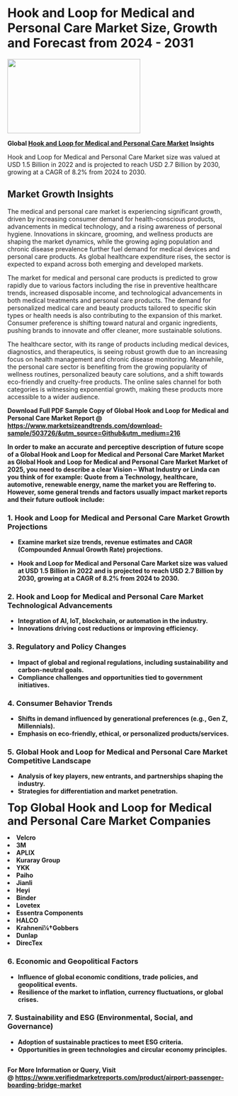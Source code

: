 <H1>Hook and Loop for Medical and Personal Care Market Size, Growth and Forecast from 2024 - 2031</H1><img class="aligncenter size-medium wp-image-584254" src="https://thirdeyenews.in/wp-content/uploads/2024/09/Global-Market-Research-300x168.jpeg" alt="" width="300" height="168" /><p><strong>Global&nbsp;<a href="https://www.marketsizeandtrends.com/download-sample/503726/&amp;utm_source=Github&utm_medium=216">Hook and Loop for Medical and Personal Care Market</a> Insights</strong></p><p>Hook and Loop for Medical and Personal Care Market size was valued at USD 1.5 Billion in 2022 and is projected to reach USD 2.7 Billion by 2030, growing at a CAGR of 8.2% from 2024 to 2030.</p><p><!DOCTYPE html> <html lang="en"> <head> <meta charset="UTF-8"> <meta name="viewport" content="width=device-width, initial-scale=1.0"> <title>Market Growth Insights for Medical and Personal Care Market</title> </head> <body> <h2>Market Growth Insights</h2> <p>The medical and personal care market is experiencing significant growth, driven by increasing consumer demand for health-conscious products, advancements in medical technology, and a rising awareness of personal hygiene. Innovations in skincare, grooming, and wellness products are shaping the market dynamics, while the growing aging population and chronic disease prevalence further fuel demand for medical devices and personal care products. As global healthcare expenditure rises, the sector is expected to expand across both emerging and developed markets.</p> <p><strong></strong></p> <p>The market for medical and personal care products is predicted to grow rapidly due to various factors including the rise in preventive healthcare trends, increased disposable income, and technological advancements in both medical treatments and personal care products. The demand for personalized medical care and beauty products tailored to specific skin types or health needs is also contributing to the expansion of this market. Consumer preference is shifting toward natural and organic ingredients, pushing brands to innovate and offer cleaner, more sustainable solutions.</p> <p>The healthcare sector, with its range of products including medical devices, diagnostics, and therapeutics, is seeing robust growth due to an increasing focus on health management and chronic disease monitoring. Meanwhile, the personal care sector is benefiting from the growing popularity of wellness routines, personalized beauty care solutions, and a shift towards eco-friendly and cruelty-free products. The online sales channel for both categories is witnessing exponential growth, making these products more accessible to a wider audience.</p> <p><strong></p><p><span class=""><strong>Download Full PDF Sample Copy of Global Hook and Loop for Medical and Personal Care Market Report</strong> @ <a href="https://www.marketsizeandtrends.com/download-sample/503726/&amp;utm_source=Github&utm_medium=216" target="_blank">https://www.marketsizeandtrends.com/download-sample/503726/&amp;utm_source=Github&utm_medium=216</a></span></p><p>In order to make an accurate and perceptive description of future scope of a Global&nbsp;Hook and Loop for Medical and Personal Care Market Market as Global&nbsp;Hook and Loop for Medical and Personal Care Market Market of 2025, you need to describe a clear Vision &ndash; What Industry or Linda can you think of for example: Quote from a Technology, healthcare, automotive, renewable energy, name the market you are Reffering to. However, some general trends and factors usually impact market reports and their future outlook include:</p><h3>1.&nbsp;<strong>Hook and Loop for Medical and Personal Care Market Growth Projections</strong></h3><ul><li>Examine market size trends, revenue estimates and CAGR (Compounded Annual Growth Rate) projections.</li><li><p>Hook and Loop for Medical and Personal Care Market size was valued at USD 1.5 Billion in 2022 and is projected to reach USD 2.7 Billion by 2030, growing at a CAGR of 8.2% from 2024 to 2030.</p></li></ul><h3>2.&nbsp;<strong>Hook and Loop for Medical and Personal Care Market Technological Advancements</strong></h3><ul><li>Integration of AI, IoT, blockchain, or automation in the industry.</li><li>Innovations driving cost reductions or improving efficiency.</li></ul><h3>3.&nbsp;<strong>Regulatory and Policy Changes</strong></h3><ul><li>Impact of global and regional regulations, including sustainability and carbon-neutral goals.</li><li>Compliance challenges and opportunities tied to government initiatives.</li></ul><h3>4.&nbsp;<strong>Consumer Behavior Trends</strong></h3><ul><li>Shifts in demand influenced by generational preferences (e.g., Gen Z, Millennials).</li><li>Emphasis on eco-friendly, ethical, or personalized products/services.</li></ul><h3>5.&nbsp;<strong>Global Hook and Loop for Medical and Personal Care Market Competitive Landscape</strong></h3><ul><li>Analysis of key players, new entrants, and partnerships shaping the industry.</li><li>Strategies for differentiation and market penetration.</li></ul><p data-pm-slice="1 1 []"><span style="color: inherit; font-family: inherit; font-size: 25px;">Top Global Hook and Loop for Medical and Personal Care Market Companies</span></p><div class="" data-test-id=""><p><li>Velcro</li><li> 3M</li><li> APLIX</li><li> Kuraray Group</li><li> YKK</li><li> Paiho</li><li> Jianli</li><li> Heyi</li><li> Binder</li><li> Lovetex</li><li> Essentra Components</li><li> HALCO</li><li> Krahnenï¼†Gobbers</li><li> Dunlap</li><li> DirecTex</li></p></div><h3>6.&nbsp;<strong>Economic and Geopolitical Factors</strong></h3><ul><li>Influence of global economic conditions, trade policies, and geopolitical events.</li><li>Resilience of the market to inflation, currency fluctuations, or global crises.</li></ul><h3>7.&nbsp;<strong>Sustainability and ESG (Environmental, Social, and Governance)</strong></h3><ul><li>Adoption of sustainable practices to meet ESG criteria.</li><li>Opportunities in green technologies and circular economy principles.</li></ul><h2><strong style="font-size: 14px;">For More Information or Query, Visit @&nbsp;</strong><a style="background-color: #ffffff; font-size: 14px;" href="https://www.marketsizeandtrends.com/report/hook-and-loop-for-medical-and-personal-care-market/" target="_blank">https://www.verifiedmarketreports.com/product/airport-passenger-boarding-bridge-market</a></h2>
